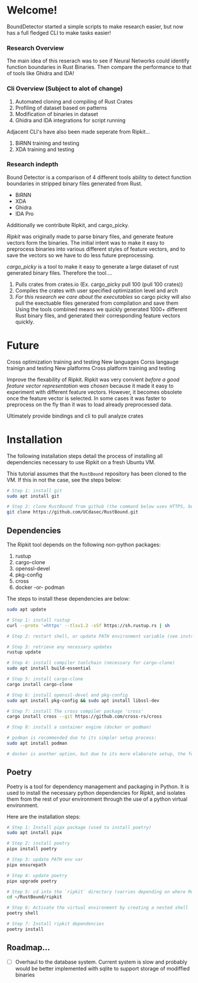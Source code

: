 
# Welcome! 

BoundDetector started a simple scripts to make research easier, but now has a full fledged CLI to make tasks easier! 

### Research Overview
The main idea of this reserach was to see if Neural Networks could identify 
function boundaries in Rust Binaries. Then compare the performance to that 
of tools like Ghidra and IDA! 


### Cli Overview (Subject to alot of change)
1. Automated cloning and compiling of Rust Crates
2. Profiling of dataset based on patterns 
3. Modification of binaries in dataset
4. Ghidra and IDA integrations for script running

Adjacent CLI's have also been made seperate from Ripkit...
1. BiRNN training and testing
2. XDA training and testing


### Research indepth
Bound Detector is a comparison of 4 different tools ability to detect
function boundaries in stripped binary files generated from Rust. 

- BiRNN
- XDA
- Ghidra 
- IDA Pro 

Additionally we contribute Ripkit, and cargo_picky. 

*Ripkit* was originally made to parse binary files, and generate 
feature vectors form the binaries. The initial intent was to make it 
easy to preprocess binaries into various different styles of feature 
vectors, and to save the vectors so we have to do less future preprocessing.

*cargo_picky* is a tool to make it easy to generate a large dataset of 
rust generated binary files. Therefore the tool....
1. Pulls crates from crates.io (Ex. cargo_picky pull 100 (pull 100 crates))
2. Compiles the crates with user specified optimization level and arch
3. *For this research we care about the executables* so cargo picky will also
pull the exectuable files generated from compilation and save them 
Using the tools combined means we quickly generated 1000+ different Rust binary
files, and generated their corresponding feature vectors quickly.


# Future 

Cross optimization training and testing 
New languages 
Corss langauge trainign and testing 
New platforms 
Cross platform training and testing 

Improve the flexability of Ripkit. Ripkit was very convient *before a good 
feature vector representation was chosen* because it made it easy to 
experiment with different feature vectors. However, it becomes obsolete once
the feature vector is selected. In some cases it was faster to preprocess on 
the fly than it was to load already preprocessed data. 



Ultimately provide bindings and cli to pull analyze crates


# Installation

The following installation steps detail the process of installing all dependencies necessary to use Ripkit on a fresh Ubuntu VM.

This tutorial assumes that the `RustBound` repository has been cloned to the VM. If this in not the case, see the steps below:

```sh
# Step 1: install git
sudo apt install git

# Step 2: clone RustBound from github (the command below uses HTTPS, but you can modify for your preferred cloning method)
git clone https://github.com/UCdasec/RustBound.git
```

## Dependencies

The Ripkit tool depends on the following non-python packages:
1. rustup
2. cargo-clone
3. openssl-devel
4. pkg-config
5. cross
6. docker -or- podman

The steps to install these dependencies are below:
```sh
sudo apt update

# Step 1: install rustup
curl --proto '=https' --tlsv1.2 -sSf https://sh.rustup.rs | sh

# Step 2: restart shell, or update PATH environment variable (see instructions post rust install)

# Step 3: retrieve any necessary updates
rustup update

# Step 4: install compiler toolchain (necessary for cargo-clone)
sudo apt install build-essential

# Step 5: install cargo-clone 
cargo install cargo-clone

# Step 6: install openssl-devel and pkg-config
sudo apt install pkg-config && sudo apt install libssl-dev

# Step 7: install The cross compiler package 'cross'
cargo install cross --git https://github.com/cross-rs/cross

# Step 8: install a container engine (docker or podman)

# podman is recommended due to its simpler setup process:
sudo apt install podman

# docker is another option, but due to its more elaborate setup, the following website should be used as a reference: https://docs.docker.com/engine/install/ubuntu/
```

## Poetry

Poetry is a tool for dependency management and packaging in Python. It is used to install the necessary python dependencies for Ripkit, and isolates them from the rest of your environment through the use of a python virtual environment. 

Here are the installation steps:
```sh
# Step 1: Install pipx package (used to install poetry)
sudo apt install pipx

# Step 2: install poetry
pipx install poetry

# Step 3: update PATH env var
pipx ensurepath

# Step 4: update poetry
pipx upgrade poetry

# Step 5: cd into the `ripkit` directory (varries depending on where RustBound repository was cloned into)
cd ~/RustBound/ripkit

# Step 6: Activate the virtual environment by creating a nested shell
poetry shell

# Step 7: Install ripkit dependencies 
poetry install
```

## Roadmap...


- [ ] Overhaul to the database system. Current system is slow and probably would be better implemented with sqlite to support storage of modiffied binaries

